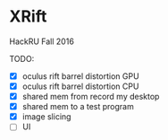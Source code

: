 # XRift
HackRU Fall 2016

TODO:
- [x] oculus rift barrel distortion GPU
- [x] oculus rift barrel distortion CPU
- [x] shared mem from record my desktop
- [x] shared mem to a test program
- [x] image slicing
- [ ] UI

